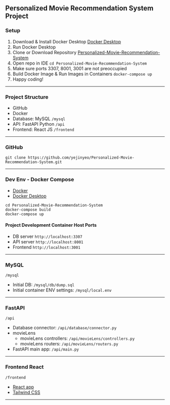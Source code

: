## Personalized Movie Recommendation System Project

### Setup 

1. Download & Install Docker Desktop [Docker Desktop](https://www.docker.com/products/docker-desktop/) 
2. Run Docker Desktop 
3. Clone or Download Repository [Personalized-Movie-Recommendation-System](https://github.com/yejinyeo/Personalized-Movie-Recommendation-System)
4. Open repo in IDE `cd Personalized-Movie-Recommendation-System` 
5. Make sure ports 3307, 8001, 3001 are not preoccupied 
6. Build Docker Image & Run Images in Containers `docker-compose up` 
7. Happy coding! 

--- 

### Project Structure

- GitHub 
- Docker 
- Database: MySQL `/mysql`
- API: FastAPI Python `/api`
- Frontend: React JS `/frontend` 

--- 

### GitHub

```shell
git clone https://github.com/yejinyeo/Personalized-Movie-Recommendation-System.git
```

--- 

### Dev Env - Docker Compose

- [Docker](https://www.docker.com/) 
- [Docker Desktop](https://www.docker.com/products/docker-desktop/) 

```shell
cd Personalized-Movie-Recommendation-System
docker-compose build
docker-compose up
```

#### Project Development Container Host Ports

- DB server `http://localhost:3307` 
- API server `http://localhost:8001` 
- Frontend `http://localhost:3001` 

--- 

### MySQL 

`/mysql` 

- Initial DB: `/mysql/db/dump.sql` 
- Initial container ENV settings: `/mysql/local.env` 

--- 

### FastAPI 

`/api` 

- Database connector: `/api/database/connector.py` 
- movieLens  
  - movieLens controllers: `/api/movieLens/controllers.py` 
  - movieLens routers: `/api/movieLens/routers.py` 
- FastAPI main app: `/api/main.py` 

--- 

### Frontend React 

`/frontend` 

- [React app](https://create-react-app.dev/docs/) 
- [Tailwind CSS](https://tailwindcss.com/docs/) 

--- 
